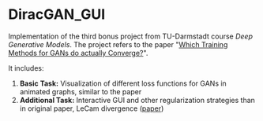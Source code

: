 # DiracGAN_GUI
Implementation of the third bonus project from TU-Darmstadt course *Deep Generative Models*. The project refers to the paper "[Which Training Methods for GANs do actually Converge?](https://arxiv.org/abs/1801.04406)". 

It includes:
1. **Basic Task:** Visualization of different loss functions for GANs in animated graphs, similar to the paper
2. **Additional Task:** Interactive GUI and other regularization strategies than in original paper, LeCam divergence ([paper](https://arxiv.org/abs/2104.03310))
